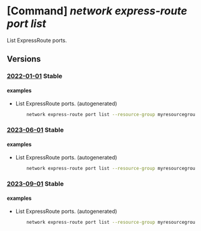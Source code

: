# [Command] _network express-route port list_

List ExpressRoute ports.

## Versions

### [2022-01-01](/Resources/mgmt-plane/L3N1YnNjcmlwdGlvbnMve30vcHJvdmlkZXJzL21pY3Jvc29mdC5uZXR3b3JrL2V4cHJlc3Nyb3V0ZXBvcnRz/2022-01-01.xml) **Stable**

<!-- mgmt-plane /subscriptions/{}/providers/microsoft.network/expressrouteports 2022-01-01 -->
<!-- mgmt-plane /subscriptions/{}/resourcegroups/{}/providers/microsoft.network/expressrouteports 2022-01-01 -->

#### examples

- List ExpressRoute ports. (autogenerated)
    ```bash
        network express-route port list --resource-group myresourcegroup
    ```

### [2023-06-01](/Resources/mgmt-plane/L3N1YnNjcmlwdGlvbnMve30vcmVzb3VyY2Vncm91cHMve30vcHJvdmlkZXJzL21pY3Jvc29mdC5uZXR3b3JrL2V4cHJlc3Nyb3V0ZXBvcnRz/2023-06-01.xml) **Stable**

<!-- mgmt-plane /subscriptions/{}/resourcegroups/{}/providers/microsoft.network/expressrouteports 2023-06-01 -->

#### examples

- List ExpressRoute ports. (autogenerated)
    ```bash
        network express-route port list --resource-group myresourcegroup
    ```

### [2023-09-01](/Resources/mgmt-plane/L3N1YnNjcmlwdGlvbnMve30vcHJvdmlkZXJzL21pY3Jvc29mdC5uZXR3b3JrL2V4cHJlc3Nyb3V0ZXBvcnRz/2023-09-01.xml) **Stable**

<!-- mgmt-plane /subscriptions/{}/providers/microsoft.network/expressrouteports 2023-09-01 -->
<!-- mgmt-plane /subscriptions/{}/resourcegroups/{}/providers/microsoft.network/expressrouteports 2023-09-01 -->

#### examples

- List ExpressRoute ports. (autogenerated)
    ```bash
        network express-route port list --resource-group myresourcegroup
    ```
